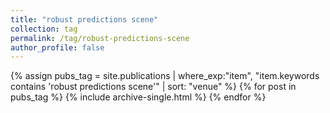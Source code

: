 ```yaml
---
title: "robust predictions scene"
collection: tag
permalink: /tag/robust-predictions-scene
author_profile: false
---
```

{% assign pubs_tag = site.publications | where_exp:"item", "item.keywords contains 'robust predictions scene'" | sort: "venue" %}
{% for post in pubs_tag %}
  {% include archive-single.html %}
{% endfor %}